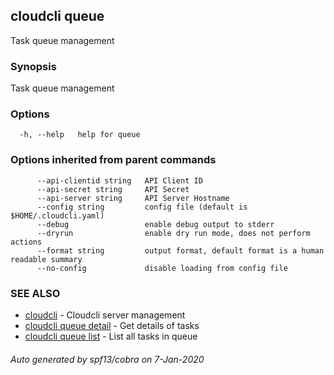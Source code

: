 ## cloudcli queue

Task queue management

### Synopsis

Task queue management

### Options

```
  -h, --help   help for queue
```

### Options inherited from parent commands

```
      --api-clientid string   API Client ID
      --api-secret string     API Secret
      --api-server string     API Server Hostname
      --config string         config file (default is $HOME/.cloudcli.yaml)
      --debug                 enable debug output to stderr
      --dryrun                enable dry run mode, does not perform actions
      --format string         output format, default format is a human readable summary
      --no-config             disable loading from config file
```

### SEE ALSO

* [cloudcli](cloudcli.md)	 - Cloudcli server management
* [cloudcli queue detail](cloudcli_queue_detail.md)	 - Get details of tasks
* [cloudcli queue list](cloudcli_queue_list.md)	 - List all tasks in queue

###### Auto generated by spf13/cobra on 7-Jan-2020
